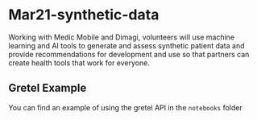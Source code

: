 # Mar21-synthetic-data
Working with Medic Mobile and Dimagi, volunteers will use machine learning and AI tools to generate and assess synthetic patient data and provide recommendations for development and use so that partners can create health tools that work for everyone.


## Gretel Example 

You can find an example of using the gretel API in the `notebooks` folder
